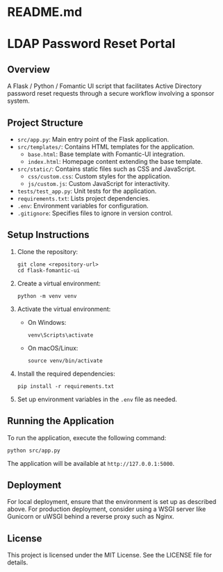 # README.md

# LDAP Password Reset Portal

## Overview
A Flask / Python / Fomantic UI script that facilitates Active Directory password reset requests through a secure workflow involving a sponsor system.

## Project Structure
- `src/app.py`: Main entry point of the Flask application.
- `src/templates/`: Contains HTML templates for the application.
  - `base.html`: Base template with Fomantic-UI integration.
  - `index.html`: Homepage content extending the base template.
- `src/static/`: Contains static files such as CSS and JavaScript.
  - `css/custom.css`: Custom styles for the application.
  - `js/custom.js`: Custom JavaScript for interactivity.
- `tests/test_app.py`: Unit tests for the application.
- `requirements.txt`: Lists project dependencies.
- `.env`: Environment variables for configuration.
- `.gitignore`: Specifies files to ignore in version control.

## Setup Instructions
1. Clone the repository:
   ```
   git clone <repository-url>
   cd flask-fomantic-ui
   ```

2. Create a virtual environment:
   ```
   python -m venv venv
   ```

3. Activate the virtual environment:
   - On Windows:
     ```
     venv\Scripts\activate
     ```
   - On macOS/Linux:
     ```
     source venv/bin/activate
     ```

4. Install the required dependencies:
   ```
   pip install -r requirements.txt
   ```

5. Set up environment variables in the `.env` file as needed.

## Running the Application
To run the application, execute the following command:
```
python src/app.py
```
The application will be available at `http://127.0.0.1:5000`.

## Deployment
For local deployment, ensure that the environment is set up as described above. For production deployment, consider using a WSGI server like Gunicorn or uWSGI behind a reverse proxy such as Nginx.

## License
This project is licensed under the MIT License. See the LICENSE file for details.